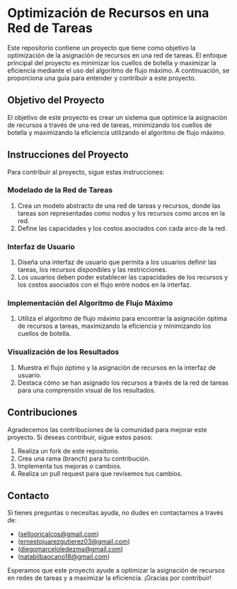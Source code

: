 # Optimización de Recursos en una Red de Tareas

Este repositorio contiene un proyecto que tiene como objetivo la optimización de la asignación de recursos en una red de tareas. El enfoque principal del proyecto es minimizar los cuellos de botella y maximizar la eficiencia mediante el uso del algoritmo de flujo máximo. A continuación, se proporciona una guía para entender y contribuir a este proyecto.

## Objetivo del Proyecto
El objetivo de este proyecto es crear un sistema que optimice la asignación de recursos a través de una red de tareas, minimizando los cuellos de botella y maximizando la eficiencia utilizando el algoritmo de flujo máximo.

## Instrucciones del Proyecto
Para contribuir al proyecto, sigue estas instrucciones:

### Modelado de la Red de Tareas
1. Crea un modelo abstracto de una red de tareas y recursos, donde las tareas son representadas como nodos y los recursos como arcos en la red.
2. Define las capacidades y los costos asociados con cada arco de la red.

### Interfaz de Usuario
1. Diseña una interfaz de usuario que permita a los usuarios definir las tareas, los recursos disponibles y las restricciones.
2. Los usuarios deben poder establecer las capacidades de los recursos y los costos asociados con el flujo entre nodos en la interfaz.

### Implementación del Algoritmo de Flujo Máximo
1. Utiliza el algoritmo de flujo máximo para encontrar la asignación óptima de recursos a tareas, maximizando la eficiencia y minimizando los cuellos de botella.

### Visualización de los Resultados
1. Muestra el flujo óptimo y la asignación de recursos en la interfaz de usuario.
2. Destaca cómo se han asignado los recursos a través de la red de tareas para una comprensión visual de los resultados.

## Contribuciones
Agradecemos las contribuciones de la comunidad para mejorar este proyecto. Si deseas contribuir, sigue estos pasos:

1. Realiza un fork de este repositorio.
2. Crea una rama (branch) para tu contribución.
3. Implementa tus mejoras o cambios.
4. Realiza un pull request para que revisemos tus cambios.

## Contacto
Si tienes preguntas o necesitas ayuda, no dudes en contactarnos a través de:
- (sellooricalcos@gmail.com)
- (ernestojuarezgutierez03@gmail.com)
- (diegomarceloledezma@gmail.com)
- (natabilbaocano18@gmail.com)

Esperamos que este proyecto ayude a optimizar la asignación de recursos en redes de tareas y a maximizar la eficiencia. ¡Gracias por contribuir!

